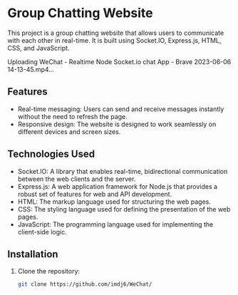 # Group Chatting Website

This project is a group chatting website that allows users to communicate with each other in real-time. It is built using Socket.IO, Express.js, HTML, CSS, and JavaScript.


Uploading WeChat - Realtime Node Socket.io chat App - Brave 2023-06-06 14-13-45.mp4…


## Features

- Real-time messaging: Users can send and receive messages instantly without the need to refresh the page.
- Responsive design: The website is designed to work seamlessly on different devices and screen sizes.

## Technologies Used

- Socket.IO: A library that enables real-time, bidirectional communication between the web clients and the server.
- Express.js: A web application framework for Node.js that provides a robust set of features for web and API development.
- HTML: The markup language used for structuring the web pages.
- CSS: The styling language used for defining the presentation of the web pages.
- JavaScript: The programming language used for implementing the client-side logic.

## Installation

1. Clone the repository:

   ```bash
   git clone https://github.com/imdj6/WeChat/
   


